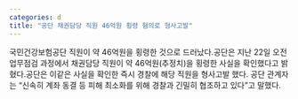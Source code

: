 ```yaml
---
categories: d
title: "공단 채권담당 직원 46억원 횡령 혐의로 형사고발"
---
```

국민건강보험공단 직원이 약 46억원을 횡령한 것으로 드러났다.공단은 지난 22일 오전 업무점검 과정에서 채권담당 직원이 약 46억원(추정치)을 횡령한 사실을 확인했다고 밝혔다.공단은 이같은 사실을 확인한 즉시 경찰에 해당 직원을 형사고발 했다. 공단 관계자는 “신속히 계좌 동결 등 피해 최소화를 위해 경찰과 긴밀히 협조하고 있다”고 말했다.